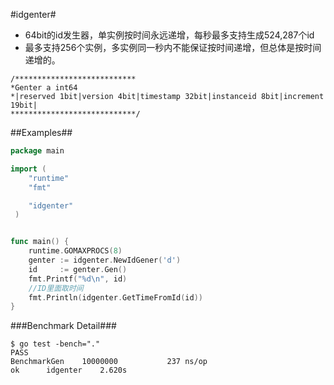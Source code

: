 #idgenter#
- 64bit的id发生器，单实例按时间永远递增，每秒最多支持生成524,287个id
- 最多支持256个实例，多实例同一秒内不能保证按时间递增，但总体是按时间递增的。
```
/***************************
*Genter a int64
*|reserved 1bit|version 4bit|timestamp 32bit|instanceid 8bit|increment 19bit|
****************************/
```
##Examples##

```go
package main

import (
    "runtime"
    "fmt"

    "idgenter"
 )


func main() {
    runtime.GOMAXPROCS(8)
    genter := idgenter.NewIdGener('d')
    id     := genter.Gen()
    fmt.Printf("%d\n", id)
    //ID里面取时间
    fmt.Println(idgenter.GetTimeFromId(id))
}
```

###Benchmark Detail###
```
$ go test -bench="."
PASS
BenchmarkGen    10000000           237 ns/op
ok      idgenter    2.620s

```
